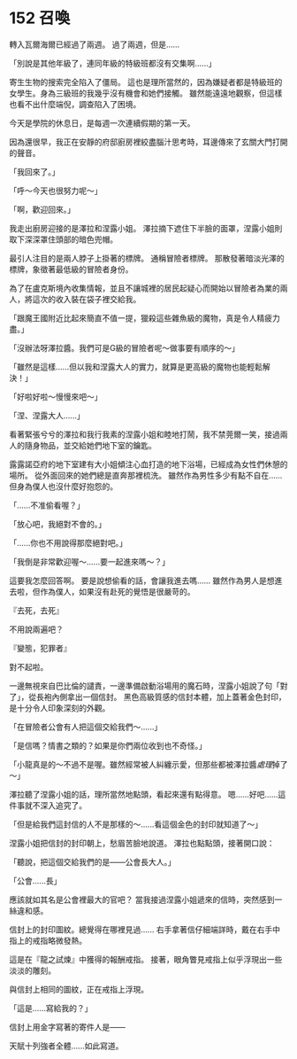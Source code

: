 # 152 召喚

轉入瓦爾海爾已經過了兩週。
過了兩週，但是......

「別說是其他年級了，連同年級的特級班都沒有交集啊......」

寄生生物的搜索完全陷入了僵局。
這也是理所當然的，因為嫌疑者都是特級班的女學生。身為三級班的我幾乎沒有機會和她們接觸。
雖然能遠遠地觀察，但這樣也看不出什麼端倪，調查陷入了困境。

今天是學院的休息日，是每週一次連續假期的第一天。

因為還很早，我正在安靜的府邸廚房裡絞盡腦汁思考時，耳邊傳來了玄關大門打開的聲音。

「我回來了。」

「呼～今天也很努力呢～」

「啊，歡迎回來。」

我走出廚房迎接的是澤拉和涅露小姐。
澤拉摘下遮住下半臉的面罩，涅露小姐則取下深深罩住頭部的暗色兜帽。

最引人注目的是兩人脖子上掛著的標牌。
通稱冒險者標牌。
那散發著暗淡光澤的標牌，象徵著最低級的冒險者身份。

為了在盧克斯境內收集情報，並且不讓城裡的居民起疑心而開始以冒險者為業的兩人，將這次的收入裝在袋子裡交給我。

「跟魔王國附近比起來簡直不值一提，獵殺這些雜魚級的魔物，真是令人精疲力盡。」

「沒辦法呀澤拉醬。我們可是G級的冒險者呢～做事要有順序的～」

「雖然是這樣......但以我和涅露大人的實力，就算是更高級的魔物也能輕鬆解決！」

「好啦好啦～慢慢來吧～」

「涅、涅露大人......」

看著緊張兮兮的澤拉和我行我素的涅露小姐和睦地打鬧，我不禁莞爾一笑，接過兩人的隨身物品，並交給她們地下室的鑰匙。

露露諾亞府的地下室建有大小姐傾注心血打造的地下浴場，已經成為女性們休憩的場所。
從外面回來的她們總是直奔那裡梳洗。
雖然作為男性多少有點不自在......但身為僕人也沒什麼好抱怨的。

「......不准偷看喔？」

「放心吧，我絕對不會的。」

「......你也不用說得那麼絕對吧。」

「我倒是非常歡迎喔～......要一起進來嗎～？」

這要我怎麼回答啊。
要是說想偷看的話，會讓我進去嗎......
雖然作為男人是想進去啦，但作為僕人，如果沒有赴死的覺悟是很嚴苛的。

『去死，去死』

不用說兩遍吧？

『變態，犯罪者』

對不起啦。

一邊無視來自巴比倫的譴責，一邊準備啟動浴場用的魔石時，涅露小姐說了句「對了」，從長袍內側拿出一個信封。
黑色高級質感的信封本體，加上蓋著金色封印，是十分令人印象深刻的外觀。

「在冒險者公會有人把這個交給我們～......」

「是信嗎？情書之類的？如果是你們兩位收到也不奇怪。」

「小龍真是的～不過不是喔。雖然經常被人糾纏示愛，但那些都被澤拉醬*處理*掉了～」

澤拉聽了涅露小姐的話，理所當然地點頭，看起來還有點得意。
嗯......好吧......這件事就不深入追究了。

「但是給我們這封信的人不是那樣的～......看這個金色的封印就知道了～」

涅露小姐把信封的封印朝上，愁眉苦臉地說道。
澤拉也點點頭，接著開口說：

「聽說，把這個交給我們的是——公會長大人。」

「公會......長」

應該就如其名是公會裡最大的官吧？
當我接過涅露小姐遞來的信時，突然感到一絲違和感。

信封上的封印圖紋。總覺得在哪裡見過......
右手拿著信仔細端詳時，戴在右手中指上的戒指略微發熱。

這是在『龍之試煉』中獲得的報酬戒指。
接著，眼角瞥見戒指上似乎浮現出一些淡淡的雕刻。

與信封上相同的圖紋，正在戒指上浮現。

「這是......寫給我的？」

信封上用金字寫著的寄件人是——

天賦十列強者全體......如此寫道。